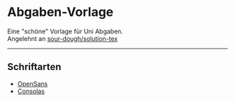 # Abgaben-Vorlage
Eine "schöne" Vorlage für Uni Abgaben.\
Angelehnt an [sour-dough/solution-tex](https://github.com/sour-dough/solution-tex/blob/master/solution.cls)

----------------

## Schriftarten
* [OpenSans](https://fonts.google.com/specimen/Open+Sans)
* [Consolas](https://freefontsdownload.net/free-consolas-font-33098.htm)

